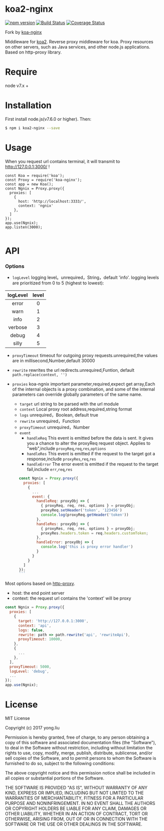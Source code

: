 # koa2-nginx

[![npm version](https://badge.fury.io/js/koa-nginx.svg)](https://badge.fury.io/js/koa-nginx) [![Build Status](https://www.travis-ci.org/wedog/koa-nginx.svg?branch=master)](https://www.travis-ci.org/wedog/koa-nginx) [![Coverage Status](https://coveralls.io/repos/github/wedog/koa-nginx/badge.svg?branch=master)](https://coveralls.io/github/wedog/koa-nginx?branch=master)

Fork by [koa-nginx](https://github.com/wedog/koa-nginx)

Middleware for [koa2](https://github.com/koajs/koa). Reverse proxy middleware for koa. Proxy resources on other servers, such as Java services, and other node.js applications. Based on http-proxy library.

# Require

node v7.x +

# Installation

First install node.js(v7.6.0 or higher). Then:

```bash
$ npm i koa2-nginx --save
```

# Usage
When you request url contains terminal, it will transmit to http://127.0.0.1:3000/ !

```
const Koa = require('koa');
const Proxy = require('koa-nginx');
const app = new Koa();
const Ngnix = Proxy.proxy({
  proxies: [
    {
      host: 'http://localhost:3333/',
      context: 'ngnix'
    },
  ]
});
app.use(Ngnix);
app.listen(3000);
    
```
# API
### Options
- `logLevel`
logging level。unrequired，String，default 'info'.
logging levels are prioritized from 0 to 5 (highest to lowest):

logLevel | level |
:--------:|:-----:|
error | 0 
warn | 1 
info | 2
verbose | 3 
debug  | 4 
silly  | 5

- `proxyTimeout`
timeout for outgoing proxy requests.unrequired,the values are in millisecond,Number,default 30000

- `rewrite`
rewrites the url redirects.unrequired,Funtion, default `path.replace(context, '')`


- `proxies`
koa-ngnix important parameter,required,expect get array,Each of the internal objects is a proxy combination, and some of the internal parameters can override globally parameters of the same name.
  * `target` url string to be parsed with the url module
  * `context` Local proxy root address,required,string format
  * `logs` unrequired，Boolean, default true
  * `rewrite` unrequired，Function
  * `proxyTimeout` unrequired，Number
  * `event`
    * `handleReq`
      This event is emitted before the data is sent. It gives you a chance to alter the proxyReq request object. Applies to "web",include `proxyReq`,`req`,`res`,`options`
    * `handleRes` 
    This event is emitted if the request to the target got a response,include `proxyRes`,`req`,`res`
    * `handleError`
    The error event is emitted if the request to the target fail,include `err`,`req`,`res`
   
   ```js
      const Ngnix = Proxy.proxy({
        proxies: [
          {
            ...
            event: {
              handleReq: proxyObj => {
                { proxyReq, req, res, options } = proxyObj;
                proxyReq.setHeader('token', '123456')
                console.log(proxyReq.getHeader('token'))
              },
              handleRes: proxyObj => {
                { proxyRes, req, res, options } = proxyObj;
                proxyRes.headers.token = req.headers.customToken;
              },
              handleError: proxyObj => {
                console.log('this is proxy error handler')
              }
            }
          }
        ]
      });
      ```


Most options based on [http-proxy](https://github.com/nodejitsu/node-http-proxy). 
* host: the end point server
* context: the request url contains the 'context' will be proxy

```js
const Ngnix = Proxy.proxy({
  proxies: [
    {
      target: 'http://127.0.0.1:3000',
      context: 'api',
      logs: false,
      rewrite: path => path.rewrite('api', 'rewriteApi'),
      proxyTimeout: 10000,
    },
    {
      ...
    },
  ],
  proxyTimeout: 5000,
  logLevel: 'debug',
  ...
});
app.use(Ngnix);
```

# License
MIT License

Copyright (c) 2017 yong.liu

Permission is hereby granted, free of charge, to any person obtaining a copy
of this software and associated documentation files (the "Software"), to deal
in the Software without restriction, including without limitation the rights
to use, copy, modify, merge, publish, distribute, sublicense, and/or sell
copies of the Software, and to permit persons to whom the Software is
furnished to do so, subject to the following conditions:

The above copyright notice and this permission notice shall be included in all
copies or substantial portions of the Software.

THE SOFTWARE IS PROVIDED "AS IS", WITHOUT WARRANTY OF ANY KIND, EXPRESS OR
IMPLIED, INCLUDING BUT NOT LIMITED TO THE WARRANTIES OF MERCHANTABILITY,
FITNESS FOR A PARTICULAR PURPOSE AND NONINFRINGEMENT. IN NO EVENT SHALL THE
AUTHORS OR COPYRIGHT HOLDERS BE LIABLE FOR ANY CLAIM, DAMAGES OR OTHER
LIABILITY, WHETHER IN AN ACTION OF CONTRACT, TORT OR OTHERWISE, ARISING FROM,
OUT OF OR IN CONNECTION WITH THE SOFTWARE OR THE USE OR OTHER DEALINGS IN THE
SOFTWARE.


